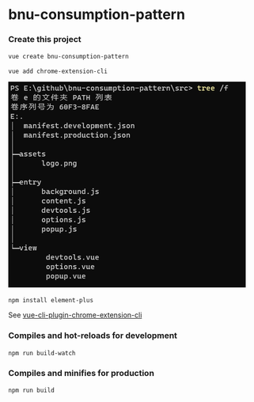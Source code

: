 # bnu-consumption-pattern

### Create this project

```
vue create bnu-consumption-pattern  
```

```
vue add chrome-extension-cli  
```

![file_tree](/images/file_tree.jpg)

```
npm install element-plus
```

See [vue-cli-plugin-chrome-extension-cli](https://www.npmjs.com/package/vue-cli-plugin-chrome-extension-cli)  

### Compiles and hot-reloads for development
```
npm run build-watch
```

### Compiles and minifies for production
```
npm run build
```
